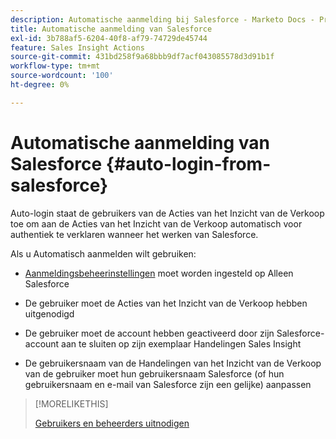 ```yaml
---
description: Automatische aanmelding bij Salesforce - Marketo Docs - Productdocumentatie
title: Automatische aanmelding van Salesforce
exl-id: 3b788af5-6204-40f8-af79-74729de45744
feature: Sales Insight Actions
source-git-commit: 431bd258f9a68bbb9df7acf043085578d3d91b1f
workflow-type: tm+mt
source-wordcount: '100'
ht-degree: 0%

---
```


# Automatische aanmelding van Salesforce {#auto-login-from-salesforce}

Auto-login staat de gebruikers van de Acties van het Inzicht van de Verkoop toe om aan de Acties van het Inzicht van de Verkoop automatisch voor authentiek te verklaren wanneer het werken van Salesforce.

Als u Automatisch aanmelden wilt gebruiken:

* [Aanmeldingsbeheerinstellingen](/help/marketo/product-docs/marketo-sales-insight/actions/admin/login-management-settings.md) moet worden ingesteld op Alleen Salesforce

* De gebruiker moet de Acties van het Inzicht van de Verkoop hebben uitgenodigd

* De gebruiker moet de account hebben geactiveerd door zijn Salesforce-account aan te sluiten op zijn exemplaar Handelingen Sales Insight

* De gebruikersnaam van de Handelingen van het Inzicht van de Verkoop van de gebruiker moet hun gebruikersnaam Salesforce (of hun gebruikersnaam en e-mail van Salesforce zijn een gelijke) aanpassen

>[!MORELIKETHIS]
>
>[Gebruikers en beheerders uitnodigen](/help/marketo/product-docs/marketo-sales-insight/actions/admin/invite-users-and-admins.md)
